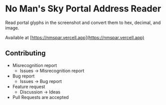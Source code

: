 # No Man's Sky Portal Address Reader

Read portal glyphs in the screenshot and convert them to hex, decimal, and image.

Available at [https://nmspar.vercell.app](https://nmspar.vercell.app)

## Contributing

- Misrecognition report
    - Issues -> Misrecognition report
- Bug report
    - Issues -> Bug report
- Feature request
    - Discussion -> Ideas
- Pull Requests are accepted

